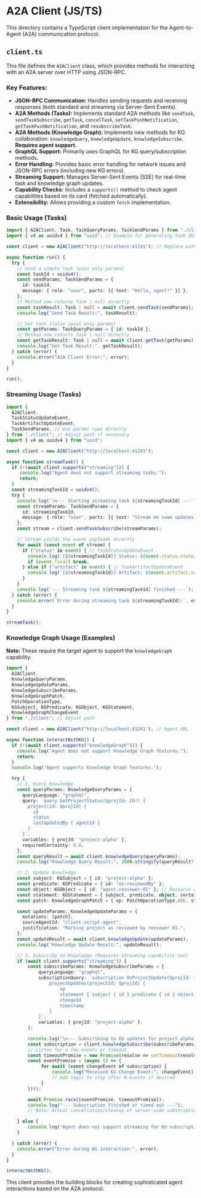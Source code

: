 # A2A Client (JS/TS)

This directory contains a TypeScript client implementation for the Agent-to-Agent (A2A) communication protocol.

## `client.ts`

This file defines the `A2AClient` class, which provides methods for interacting with an A2A server over HTTP using JSON-RPC.

### Key Features:

-   **JSON-RPC Communication:** Handles sending requests and receiving responses (both standard and streaming via Server-Sent Events).
-   **A2A Methods (Tasks):** Implements standard A2A methods like `sendTask`, `sendTaskSubscribe`, `getTask`, `cancelTask`, `setTaskPushNotification`, `getTaskPushNotification`, and `resubscribeTask`.
-   **A2A Methods (Knowledge Graph):** Implements new methods for KG collaboration: `knowledgeQuery`, `knowledgeUpdate`, `knowledgeSubscribe`. **Requires agent support.**
-   **GraphQL Support:** Primarily uses GraphQL for KG query/subscription methods.
-   **Error Handling:** Provides basic error handling for network issues and JSON-RPC errors (including new KG errors).
-   **Streaming Support:** Manages Server-Sent Events (SSE) for real-time task and knowledge graph updates.
-   **Capability Checks:** Includes a `supports()` method to check agent capabilities based on its card (fetched automatically).
-   **Extensibility:** Allows providing a custom `fetch` implementation.

### Basic Usage (Tasks)

```typescript
import { A2AClient, Task, TaskQueryParams, TaskSendParams } from "./client"; // Import necessary types
import { v4 as uuidv4 } from "uuid"; // Example for generating task IDs

const client = new A2AClient("http://localhost:41241"); // Replace with your server URL

async function run() {
  try {
    // Send a simple task (pass only params)
    const taskId = uuidv4();
    const sendParams: TaskSendParams = {
      id: taskId,
      message: { role: "user", parts: [{ text: "Hello, agent!" }] },
    };
    // Method now returns Task | null directly
    const taskResult: Task | null = await client.sendTask(sendParams);
    console.log("Send Task Result:", taskResult);

    // Get task status (pass only params)
    const getParams: TaskQueryParams = { id: taskId };
    // Method now returns Task | null directly
    const getTaskResult: Task | null = await client.getTask(getParams);
    console.log("Get Task Result:", getTaskResult);
  } catch (error) {
    console.error("A2A Client Error:", error);
  }
}

run();
```

### Streaming Usage (Tasks)

```typescript
import {
  A2AClient,
  TaskStatusUpdateEvent,
  TaskArtifactUpdateEvent,
  TaskSendParams, // Use params type directly
} from "./client"; // Adjust path if necessary
import { v4 as uuidv4 } from "uuid";

const client = new A2AClient("http://localhost:41241");

async function streamTask() {
  if (!(await client.supports("streaming"))) {
     console.log("Agent does not support streaming tasks.");
     return;
  }
  const streamingTaskId = uuidv4();
  try {
    console.log(`\n--- Starting streaming task ${streamingTaskId} ---`);
    const streamParams: TaskSendParams = {
      id: streamingTaskId,
      message: { role: "user", parts: [{ text: "Stream me some updates!" }] },
    };
    const stream = client.sendTaskSubscribe(streamParams);

    // Stream yields the event payloads directly
    for await (const event of stream) {
      if ("status" in event) { // TaskStatusUpdateEvent
        console.log(`[${streamingTaskId}] Status: ${event.status.state}`);
        if (event.final) break;
      } else if ("artifact" in event) { // TaskArtifactUpdateEvent
        console.log(`[${streamingTaskId}] Artifact: ${event.artifact.name ?? 'unnamed'}`);
      }
    }
    console.log(`--- Streaming task ${streamingTaskId} finished ---`);
  } catch (error) {
    console.error(`Error during streaming task ${streamingTaskId}:`, error);
  }
}

streamTask();
```

### Knowledge Graph Usage (Examples)

**Note:** These require the target agent to support the `knowledgeGraph` capability.

```typescript
import {
  A2AClient,
  KnowledgeQueryParams,
  KnowledgeUpdateParams,
  KnowledgeSubscribeParams,
  KnowledgeGraphPatch,
  PatchOperationType,
  KGSubject, KGPredicate, KGObject, KGStatement,
  KnowledgeGraphChangeEvent
} from "./client"; // Adjust path

const client = new A2AClient("http://localhost:41241"); // Agent URL

async function interactWithKG() {
  if (!(await client.supports("knowledgeGraph"))) {
    console.log("Agent does not support Knowledge Graph features.");
    return;
  }
  console.log("Agent supports Knowledge Graph features.");

  try {
    // 1. Query Knowledge
    const queryParams: KnowledgeQueryParams = {
      queryLanguage: "graphql",
      query: `query GetProjectStatus($projId: ID!) {
        project(id: $projId) {
          id
          status
          lastUpdatedBy { agentId }
        }
      }`,
      variables: { projId: "project-alpha" },
      requiredCertainty: 0.8,
    };
    const queryResult = await client.knowledgeQuery(queryParams);
    console.log("Knowledge Query Result:", JSON.stringify(queryResult?.data, null, 2));

    // 2. Update Knowledge
    const subject: KGSubject = { id: "project-alpha" };
    const predicate: KGPredicate = { id: "ex:reviewedBy" };
    const object: KGObject = { id: "agent-reviewer-01" }; // Resource object
    const statement: KGStatement = { subject, predicate, object, certainty: 0.99 };
    const patch: KnowledgeGraphPatch = { op: PatchOperationType.ADD, statement };

    const updateParams: KnowledgeUpdateParams = {
      mutations: [patch],
      sourceAgentId: "client-script-agent",
      justification: "Marking project as reviewed by reviewer 01.",
    };
    const updateResult = await client.knowledgeUpdate(updateParams);
    console.log("Knowledge Update Result:", updateResult);

    // 3. Subscribe to Knowledge (Requires Streaming capability too)
    if (await client.supports("streaming")) {
        const subscribeParams: KnowledgeSubscribeParams = {
            queryLanguage: "graphql",
            subscriptionQuery: `subscription OnProjectUpdate($projId: ID!) {
                projectUpdates(projectId: $projId) {
                    op
                    statement { subject { id } predicate { id } object { id value } }
                    changeId
                    timestamp
                }
            }`,
            variables: { projId: "project-alpha" },
        };

        console.log("\n--- Subscribing to KG updates for project-alpha ---");
        const subscription = client.knowledgeSubscribe(subscribeParams);
        // Listen for a few events or timeout
        const timeoutPromise = new Promise(resolve => setTimeout(resolve, 10000)); // 10 sec timeout
        const eventPromise = (async () => {
             for await (const changeEvent of subscription) {
                 console.log("Received KG Change Event:", changeEvent);
                 // Add logic to stop after N events if desired
             }
        })();

        await Promise.race([eventPromise, timeoutPromise]);
        console.log("--- Subscription finished or timed out ---");
        // Note: Actual cancellation/cleanup of server-side subscription might need another mechanism if required.

    } else {
        console.log("Agent does not support streaming for KG subscriptions.");
    }

  } catch (error) {
    console.error("Error during KG interaction:", error);
  }
}

interactWithKG();
```

This client provides the building blocks for creating sophisticated agent interactions based on the A2A protocol.